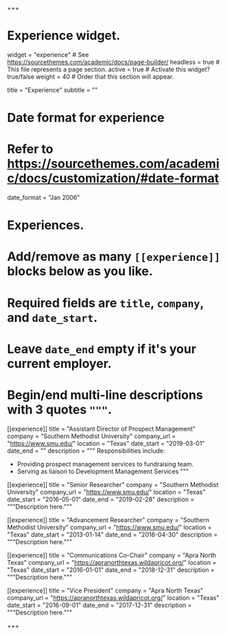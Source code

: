 +++
# Experience widget.
widget = "experience"  # See https://sourcethemes.com/academic/docs/page-builder/
headless = true  # This file represents a page section.
active = true  # Activate this widget? true/false
weight = 40  # Order that this section will appear.

title = "Experience"
subtitle = ""

# Date format for experience
#   Refer to https://sourcethemes.com/academic/docs/customization/#date-format
date_format = "Jan 2006"

# Experiences.
#   Add/remove as many `[[experience]]` blocks below as you like.
#   Required fields are `title`, `company`, and `date_start`.
#   Leave `date_end` empty if it's your current employer.
#   Begin/end multi-line descriptions with 3 quotes `"""`.
[[experience]]
  title = "Assistant Director of Prospect Management"
  company = "Southern Methodist University"
  company_url = "https://www.smu.edu/"
  location = "Texas"
  date_start = "2019-03-01"
  date_end = ""
  description = """
  Responsibilities include:
  
  * Providing prospect management services to fundraising team.
  * Serving as liaison to Development Management Services
  """

[[experience]]
  title = "Senior Researcher"
  company = "Southern Methodist University"
  company_url = "https://www.smu.edu/"
  location = "Texas"
  date_start = "2016-05-01"
  date_end = "2019-02-28"
  description = """Description here."""

[[experience]]
  title = "Advancement Researcher"
  company = "Southern Methodist University"
  company_url = "https://www.smu.edu/"
  location = "Texas"
  date_start = "2013-01-14"
  date_end = "2016-04-30"
  description = """Description here."""

[[experience]]
  title = "Communications Co-Chair"
  company = "Apra North Texas"
  company_url = "https://apranorthtexas.wildapricot.org/"
  location = "Texas"
  date_start = "2016-01-01"
  date_end = "2018-12-31"
  description = """Description here."""

[[experience]]
  title = "Vice President"
  company = "Apra North Texas"
  company_url = "https://apranorthtexas.wildapricot.org/"
  location = "Texas"
  date_start = "2016-09-01"
  date_end = "2017-12-31"
  description = """Description here."""

+++
